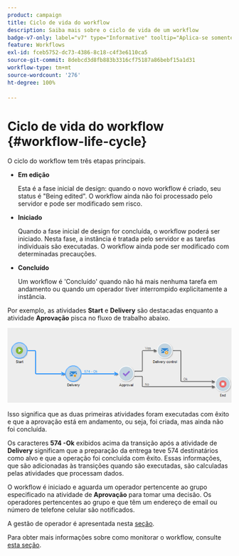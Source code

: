 ```yaml
---
product: campaign
title: Ciclo de vida do workflow
description: Saiba mais sobre o ciclo de vida de um workflow
badge-v7-only: label="v7" type="Informative" tooltip="Aplica-se somente ao Campaign Classic v7"
feature: Workflows
exl-id: fceb5752-dc73-4386-8c18-c4f3e6110ca5
source-git-commit: 8debcd3d8fb883b3316cf75187a86bebf15a1d31
workflow-type: tm+mt
source-wordcount: '276'
ht-degree: 100%

---
```


# Ciclo de vida do workflow {#workflow-life-cycle}



O ciclo do workflow tem três etapas principais.

* **Em edição**

  Esta é a fase inicial de design: quando o novo workflow é criado, seu status é &quot;Being edited&quot;. O workflow ainda não foi processado pelo servidor e pode ser modificado sem risco.

* **Iniciado**

  Quando a fase inicial de design for concluída, o workflow poderá ser iniciado. Nesta fase, a instância é tratada pelo servidor e as tarefas individuais são executadas. O workflow ainda pode ser modificado com determinadas precauções.

* **Concluído**

  Um workflow é &#39;Concluído&#39; quando não há mais nenhuma tarefa em andamento ou quando um operador tiver interrompido explicitamente a instância.

Por exemplo, as atividades **Start** e **Delivery** são destacadas enquanto a atividade **Aprovação** pisca no fluxo de trabalho abaixo.

![](assets/new-workflow-6.png)

Isso significa que as duas primeiras atividades foram executadas com êxito e que a aprovação está em andamento, ou seja, foi criada, mas ainda não foi concluída.

Os caracteres **574 -Ok** exibidos acima da transição após a atividade de **Delivery** significam que a preparação da entrega teve 574 destinatários como alvo e que a operação foi concluída com êxito. Essas informações, que são adicionadas às transições quando são executadas, são calculadas pelas atividades que processam dados.

O workflow é iniciado e aguarda um operador pertencente ao grupo especificado na atividade de **Aprovação** para tomar uma decisão. Os operadores pertencentes ao grupo e que têm um endereço de email ou número de telefone celular são notificados.

A gestão de operador é apresentada nesta [seção](../../platform/using/access-management.md).

Para obter mais informações sobre como monitorar o workflow, consulte [esta seção](monitoring-workflow-execution.md).
